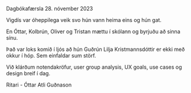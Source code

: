 Dagbókafærsla 28. nóvember 2023


Vigdís var óheppilega veik svo hún vann heima eins og hún gat.

En Óttar, Kolbrún, Oliver og Tristan mættu í skólann og byrjuðu að sinna sínu.

Það var loks komið í ljós að hún Guðrún Lilja Kristmannsdóttir er ekki með okkur í hóp.
Sem einfaldar sum störf.


Við klárðum notendakröfur, user group analysis, UX goals, use cases og design breif í dag.




Ritari - Óttar Atli Guðnason